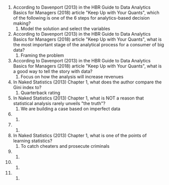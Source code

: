 1. According to Davenport (2013) in the HBR Guide to Data Analytics Basics for Managers (2018) article "Keep Up with Your Quants", which of the following is one of the 6 steps for analytics-based decision making?
	1. Model the solution and select the variables
2. According to Davenport (2013) in the HBR Guide to Data Analytics Basics for Managers (2018) article "Keep Up with Your Quants", what is the most important stage of the analytical process for a consumer of big data?
	1. Framing the problem
3. According to Davenport (2013) in the HBR Guide to Data Analytics Basics for Managers (2018) article "Keep Up with Your Quants", what is a good way to tell the story with data?
	1. Focus on how the analysis will increase revenues
4. In Naked Statistics (2013) Chapter 1, what does the author compare the Gini index to?
	1. Quarterback rating
5. In Naked Statistics (2013) Chapter 1, what is NOT a reason that statistical analysis rarely unveils "the truth"?
	1. We are building a case based on imperfect data
6. 
	1. 
7. 
	1. 
8. In Naked Statistics (2013) Chapter 1, what is one of the points of learning statistics?
	1. To catch cheaters and prosecute criminals
9. 
	1. 
10. 
	1. 
11. 
	1. 